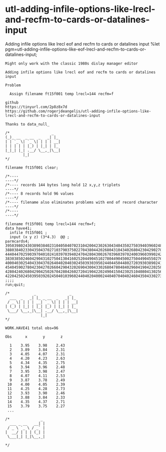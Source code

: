 # utl-adding-infile-options-like-lrecl-and-recfm-to-cards-or-datalines-input
Adding infile options like lrecl eof and recfm to cards or datalines input 
    %let pgm=utl-adding-infile-options-like-eof-lrecl-and-recfm-to-cards-or-datalines-input;

    Might only work with the classic 1980s dislay manager editor

    Adding infile options like lrecl eof and recfm to cards or datalines input

    Problem

      Assign filename ft15f001 temp lrecl=144 recfm=f

    github
    https://tinyurl.com/2p8z8x7d
    https://github.com/rogerjdeangelis/utl-adding-infile-options-like-lrecl-and-recfm-to-cards-or-datalines-input

    Thanks to data_null_

    /*                   _
    (_)_ __  _ __  _   _| |_
    | | `_ \| `_ \| | | | __|
    | | | | | |_) | |_| | |_
    |_|_| |_| .__/ \__,_|\__|
            |_|
    */

    filename ft15f001 clear;

    /*----                                                                   ----*/
    /*---- records 144 bytes long hold 12 x,y,z triplets                     ----*/
    /*---- 8 records hold 96 values                                          ----*/
    /*---- filename also eliminates problems with end of record character    ----*/
    /*----                                                                   ----*/

    filename ft15f001 temp lrecl=144 recfm=f;
    data have41;
      infile ft15f001 ;
      input (x y z) (3*4.3)  @@ ;
    parmcards4;
    395039802430389038402310405040702310420042302630434043502750394039602480395039802470407041102530387037802490400040502390425042802730393039002460
    388038402330435043702710379037502270438044202680431043402680423042902700423042602710421042702660426043002710385039202480394039602410439044302620
    444044702590397040102410397039402470428043002670396039702400396039902420400040302410404040602420397040102420401040602400392039602440406040802370
    383038502460429043102750413041602520449045102780449045002750449045502760399040202610419042402460434043702750424042602650435044202710436043802790
    400040302540433043702640402040302450393039502440445044802720393038902410391038802310430043302630443043802610425042802670428043202710425042902700
    454045902780423042702660429043202690430043302680478048402960419042202580439044202730433043002730435043202680401040302440397040002450429042702700
    428042402680429042502670428042602720419042202490415042302510408041302560401040502530406040902550400040402550403041202530402040602540465046702870
    422042502450395039202450401039602440402040002440407040402460435043302730570057203570645063303520570056703500568057303560581058503720585059003380
    ;;;;
    run;quit;

    /*           _               _
      ___  _   _| |_ _ __  _   _| |_
     / _ \| | | | __| `_ \| | | | __|
    | (_) | |_| | |_| |_) | |_| | |_
     \___/ \__,_|\__| .__/ \__,_|\__|
                    |_|
    */

    WORK.HAVE41 total obs=96

    Obs      x       y       z

      1    3.95    3.98    2.43
      2    3.89    3.84    2.31
      3    4.05    4.07    2.31
      4    4.20    4.23    2.63
      5    4.34    4.35    2.75
      6    3.94    3.96    2.48
      7    3.95    3.98    2.47
      8    4.07    4.11    2.53
      9    3.87    3.78    2.49
     10    4.00    4.05    2.39
     11    4.25    4.28    2.73
     12    3.93    3.90    2.46
     13    3.88    3.84    2.33
     14    4.35    4.37    2.71
     15    3.79    3.75    2.27
     ...

    /*              _
      ___ _ __   __| |
     / _ \ `_ \ / _` |
    |  __/ | | | (_| |
     \___|_| |_|\__,_|

    */
